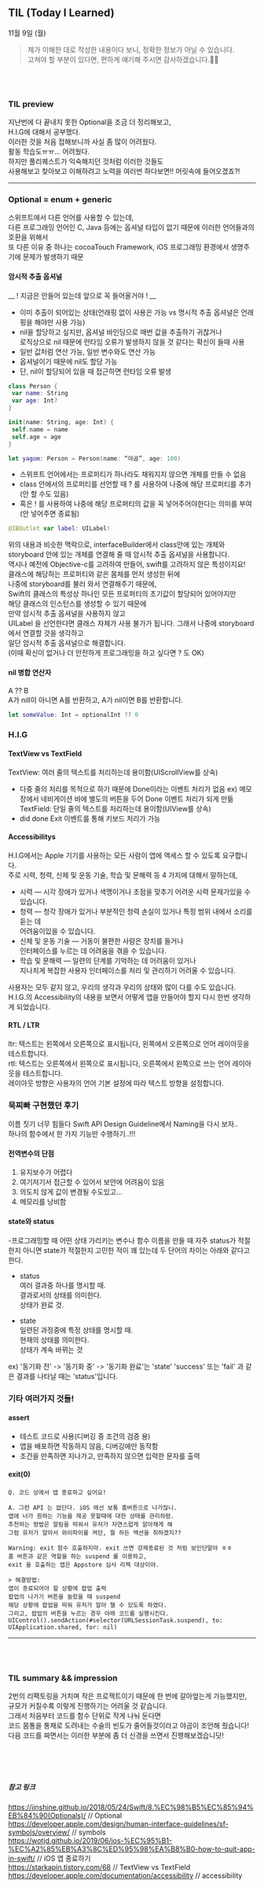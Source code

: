 ## TIL (Today I Learned)
11월 9일 (월)
> 제가 이해한 대로 작성한 내용이다 보니, 정확한 정보가 아닐 수 있습니다.   
고쳐야 할 부분이 있다면, 편하게 얘기해 주시면 감사하겠습니다.🙏🏻

<br/>
<br/>

### TIL preview
지난번에 다 끝내지 못한 Optional을 조금 더 정리해보고,  
H.I.G에 대해서 공부했다.  
이러한 것을 처음 접해보니까 사실 좀 많이 어려웠다.  
활동 학습도ㅠㅠ... 어려웠다.  
하지만 풀리퀘스트가 익숙해지던 것처럼 이러한 것들도  
사용해보고 찾아보고 이해하려고 노력을 여러번 하다보면!! 머릿속에 들어오겠죠?!  

---  

### Optional = enum + generic
스위프트에서 다른 언어를 사용할 수 있는데,  
다른 프로그래밍 언어인 C, Java 등에는 옵셔널 타입이 없기 때문에 이러한 언어들과의 호환을 위해서  
또 다른 이유 중 하나는 cocoaTouch Framework, iOS 프로그래밍 환경에서 생명주기에 문제가 발생하기 때문

#### 암시적 추출 옵셔널
__ ! 지금은 안들어 있는데 앞으로 꼭 들어올거야 ! __
- 이미 추출이 되어있는 상태(언래핑 없이 사용은 가능 vs 명시적 추출 옵셔널은 언래핑을 해야만 사용 가능)  
- nil을 할당하고 싶지만, 옵셔널 바인딩으로 매번 값을 추출하기 귀찮거나  
로직상으로 nil 때문에 런타임 오류가 발생하지 않을 것 같다는 확신이 들때 사용  
- 일반 값처럼 연산 가능, 일반 변수와도 연산 가능  
- 옵셔널이기 때문에 nil도 할당 가능  
- 단, nil이 할당되어 있을 때 접근하면 런타임 오류 발생  

```swift 
class Person {
 var name: String
 var age: Int?
}  

init(name: String, age: Int) {
 self.name = name
 self.age = age
}

let yagom: Person = Person(name: “야곰”, age: 100)
```

- 스위프트 언어에서는 프로퍼티가 하나라도 채워지지 않으면 개체를 만들 수 없음  
- class 안에서의 프로퍼티를 선언할 때 ? 를 사용하여 나중에 해당 프로퍼티를 추가(안 할 수도 있음)
- 혹은 ! 를 사용하여 나중에 해당 프로퍼티의 값을 꼭 넣어주어야한다는 의미를 부여(안 넣어주면 종료됨)

```swift
@IBOutlet var label: UILabel!
```

위의 내용과 비슷한 맥락으로,
interfaceBuilder에서 class안에 있는 개체와  
storyboard 안에 있는 개체를 연결해 줄 때 암시적 추출 옵셔널을 사용합니다.  
역시나 예전에 Objective-c를 고려하여 만들어, swift를 고려하지 않은 특성이지요!    
클래스에 해당하는 프로퍼티와 같은 몸체를 먼저 생성한 뒤에  
나중에 storyboard를 불러 와서 연결해주기 때문에,   
Swift의 클래스의 특성상
하나인 모든 프로퍼티의 초기값이 할당되어 있어야지만  
해당 클래스의 인스턴스를 생성할 수 있기 때문에  
만약 암시적 추출 옵셔널을 사용하지 않고  
UILabel 을 선언한다면 클래스 자체가 사용 불가가 됩니다.
그래서 나중에 storyboard에서 연결할 것을 생각하고  
일단 암시적 추출 옵셔널으로 해결합니다.  
(이때 확신이 없거나 더 안전하게 프로그래밍을 하고 싶다면 ? 도 OK)  


#### nil 병합 연산자
A ?? B  
A가 nill이 아니면 A를 반환하고, A가 nil이면 B를 반환합니다.  
```swift
let someValue: Int = optionalInt ?? 0
```

### H.I.G
#### TextView vs TextField
TextView: 여러 줄의 텍스트를 처리하는데 용이함(UIScrollView를 상속)  
 - 다중 줄의 처리를 목적으로 하기 때문에 Done이라는 이벤트 처리가 없음
 ex) 메모장에서 네비게이션 바에 별도의 버튼을 두어 Done 이벤트 처리가 되게 만듦  
TextField: 단일 줄의 텍스트를 처리하는데 용이함(UIView를 상속)
 - did done Exit 이벤트를 통해 키보드 처리가 가능


#### Accessibilitys
H.I.G에서는 Apple 기기를 사용하는 모든 사람이 앱에 액세스 할 수 있도록 요구합니다.  
주로 시력, 청력, 신체 및 운동 기술, 학습 및 문해력 등 4 가지에 대해서 말하는데,
+ 시력 — 시각 장애가 있거나 색맹이거나 초점을 맞추기 어려운 시력 문제가있을 수 있습니다.  
+ 청력 — 청각 장애가 있거나 부분적인 청력 손실이 있거나 특정 범위 내에서 소리를 듣는 데   
 어려움이있을 수 있습니다.
+ 신체 및 운동 기술 — 거동이 불편한 사람은 장치를 들거나  
 인터페이스를 누르는 데 어려움을 겪을 수 있습니다.
+ 학습 및 문해력 — 일련의 단계를 기억하는 데 어려움이 있거나  
 지나치게 복잡한 사용자 인터페이스를 처리 및 관리하기 어려울 수 있습니다.
 
사용자는 모두 같지 않고, 우리의 생각과 우리의 상태와 많이 다를 수도 있습니다.  
H.I.G.의 Accessibility의 내용을 보면서 어떻게 앱을 만들어야 할지 다시 한번 생각하게 되었습니다.  

#### RTL / LTR
ltr: 텍스트는 왼쪽에서 오른쪽으로 표시됩니다, 왼쪽에서 오른쪽으로 언어 레이아웃을 테스트합니다.  
rtl: 텍스트는 오른쪽에서 왼쪽으로 표시됩니다, 오른쪽에서 왼쪽으로 쓰는 언어 레이아웃을 테스트합니다.  
레이아웃 방향은 사용자의 언어 기본 설정에 따라 텍스트 방향을 설정합니다.  



### 묵찌빠 구현했던 후기
이름 짓기 너무 힘들다 Swift API Design Guideline에서 Naming을 다시 보자..  
하나의 함수에서 한 가지 기능만 수행하기..!!!  


#### 전역변수의 단점
1. 유지보수가 어렵다  
2. 여기저기서 접근할 수 있어서 보안에 어려움이 있음  
3. 의도치 않게 값이 변경될 수도있고...  
4. 메모리를 낭비함  

#### state와 status
-프로그래밍할 때 어떤 상태 가리키는 변수나 함수 이름을 만들 때 자주 status가 적절한지 
아니면 state가 적절한지 고민한 적이 꽤 있는데 두 단어의 차이는 아래와 같다고 한다.

+ status  
여러 결과중 하나를 명시할 때.  
결과로서의 상태를 의미한다.  
상태가 완료 것.  

+ state  
일련된 과정중에 특정 상태를 명시할 때.  
현재의 상태를 의미한다.  
상태가 계속 바뀌는 것  

ex) '동기화 전' -> '동기화 중' -> '동기화 완료'는 'state'
'success' 또는 'fail' 과 같은 결과를 나타날 때는 'status'입니다.

### 기타 여러가지 것들!
#### assert
- 테스트 코드로 사용(디버깅 중 조건의 검증 용)  
- 앱을 배포하면 작동하지 않음, 디버깅에만 동작함  
- 조건을 만족하면 지나가고, 만족하지 않으면 입력한 문자를 출력  

#### exit(0)
```
Q. 코드 상에서 앱 종료하고 싶어요!  

A. 그런 API 는 없단다. iOS 에선 보통 홈버튼으로 나가잖니.  
앱에 너가 원하는 기능을 제공 못할때에 대한 상태를 관리하렴.   
추천하는 방법은 알림을 띄워서 유저가 자연스럽게 알아채게 해  
그럼 유저가 알아서 와이파이를 켜던, 뭘 하든 액션을 취하겠지??  

Warning: exit 함수 호출하지마. exit 쓰면 강제종료된 것 처럼 보인단말야 ㅎㅎ  
홈 버튼과 같은 역할을 하는 suspend 를 이용하고,  
exit 을 호출하는 앱은 Appstore 심사 리젝 대상이야.  

> 해결방법:
앱이 종료되어야 할 상황에 팝업 출력   
팝업의 나가기 버튼을 눌렀을 때 suspend  
해당 상황에 팝업을 띄워 유저가 알아 챌 수 있도록 하였다.  
그리고, 팝업의 버튼을 누르는 경우 아래 코드를 실행시킨다.  
UIControl().sendAction(#selector(URLSessionTask.suspend), to: UIApplication.shared, for: nil)
```

---

<br/>
<br/>


### TIL summary && impression
2번의 리팩토링을 거치며
작은 프로젝트이기 때문에 한 번에 갈아엎는게 가능했지만,  
규모가 커질수록 이렇게 진행하기는 어려울 것 같습니다.  
그래서 처음부터 코드를 함수 단위로 작게 나눠 둔다면  
코드 몸통을 통채로 도려내는 수술의 빈도가 줄어들것이라고 야곰이 조언해 줬습니다!  
다음 코드를 짜면서는 이러한 부분에 좀 더 신경을 쓰면서 진행해보겠습니닷!  


<br/>
<br/>
<br/>

##### 참고 링크

https://jinshine.github.io/2018/05/24/Swift/8.%EC%98%B5%EC%85%94%EB%84%90(Optionals)/ // Optional 
https://developer.apple.com/design/human-interface-guidelines/sf-symbols/overview/ // symbols  
https://wotjd.github.io/2019/06/ios-%EC%95%B1-%EC%A2%85%EB%A3%8C%ED%95%98%EA%B8%B0-how-to-quit-app-in-swift/ // iOS 앱 종료하기  
https://starkapin.tistory.com/68 // TextView vs TextField  
https://developer.apple.com/documentation/accessibility // accessibility  
